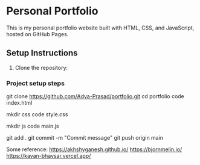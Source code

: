 # Personal Portfolio

This is my personal portfolio website built with HTML, CSS, and JavaScript, hosted on GitHub Pages.

## Setup Instructions

1. Clone the repository:

### Project setup steps

git clone https://github.com/Adya-Prasad/portfolio.git
cd portfolio
code index.html

mkdir css
code style.css

mkdir js
code main.js

git add .
git commit -m "Commit message"
git push origin main



Some reference:
https://akhshyganesh.github.io/
https://bjornmelin.io/
https://kavan-bhavsar.vercel.app/